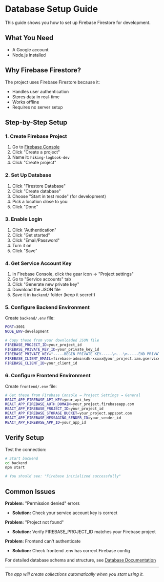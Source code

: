 # Database Setup Guide

This guide shows you how to set up Firebase Firestore for development.

## What You Need

- A Google account
- Node.js installed


## Why Firebase Firestore?

The project uses Firebase Firestore because it:
- Handles user authentication
- Stores data in real-time
- Works offline
- Requires no server setup

## Step-by-Step Setup

### 1. Create Firebase Project

1. Go to [Firebase Console](https://console.firebase.google.com/)
2. Click "Create a project"
3. Name it: `hiking-logbook-dev`
4. Click "Create project"

### 2. Set Up Database

1. Click "Firestore Database"
2. Click "Create database"
3. Choose "Start in test mode" (for development)
4. Pick a location close to you
5. Click "Done"

### 3. Enable Login

1. Click "Authentication"
2. Click "Get started"
3. Click "Email/Password"
4. Turn it on
5. Click "Save"

### 4. Get Service Account Key

1. In Firebase Console, click the gear icon → "Project settings"
2. Go to "Service accounts" tab
3. Click "Generate new private key"
4. Download the JSON file
5. Save it in `backend/` folder (keep it secret!)

### 5. Configure Backend Environment

Create `backend/.env` file:

```bash
PORT=3001
NODE_ENV=development

# Copy these from your downloaded JSON file
FIREBASE_PROJECT_ID=your_project_id
FIREBASE_PRIVATE_KEY_ID=your_private_key_id
FIREBASE_PRIVATE_KEY="-----BEGIN PRIVATE KEY-----\n...\n-----END PRIVATE KEY-----"
FIREBASE_CLIENT_EMAIL=firebase-adminsdk-xxxxx@your_project.iam.gserviceaccount.com
FIREBASE_CLIENT_ID=your_client_id
```

### 6. Configure Frontend Environment

Create `frontend/.env` file:

```bash
# Get these from Firebase Console → Project Settings → General
REACT_APP_FIREBASE_API_KEY=your_api_key
REACT_APP_FIREBASE_AUTH_DOMAIN=your_project.firebaseapp.com
REACT_APP_FIREBASE_PROJECT_ID=your_project_id
REACT_APP_FIREBASE_STORAGE_BUCKET=your_project.appspot.com
REACT_APP_FIREBASE_MESSAGING_SENDER_ID=your_sender_id
REACT_APP_FIREBASE_APP_ID=your_app_id
```

## Verify Setup

Test the connection:

```bash
# Start backend
cd backend
npm start

# You should see: "Firebase initialized successfully"
```

## Common Issues

**Problem:** "Permission denied" errors
- **Solution:** Check your service account key is correct

**Problem:** "Project not found"
- **Solution:** Verify FIREBASE_PROJECT_ID matches your Firebase project

**Problem:** Frontend can't authenticate
- **Solution:** Check frontend .env has correct Firebase config


For detailed database schema and structure, see [Database Documentation](../database_documentation.md)

---

_The app will create collections automatically when you start using it._